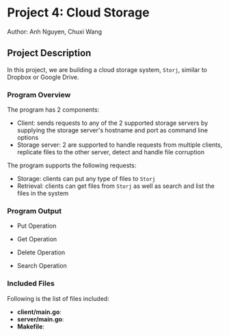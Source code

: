 # **Project 4: Cloud Storage**

Author: Anh Nguyen, Chuxi Wang

## **Project Description**

In this project, we are building a cloud storage system, `Storj`, similar to Dropbox or Google Drive.

### **Program Overview**

The program has 2 components:

- Client: sends requests to any of the 2 supported storage servers by supplying the storage server's hostname and port as command line options
- Storage server: 2 are supported to handle requests from multiple clients, replicate files to the other server, detect and handle file corruption

The program supports the following requests:

- Storage: clients can put any type of files to `Storj`
- Retrieval: clients can get files from `Storj` as well as search and list the files in the system

### **Program Output**

- Put Operation

- Get Operation

- Delete Operation

- Search Operation

### **Included Files**

Following is the list of files included:

- **client/main.go**:
- **server/main.go**:
- **Makefile**:
